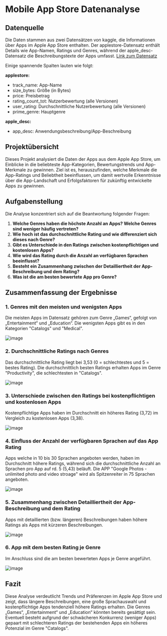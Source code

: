 # Mobile App Store Datenanalyse
## Datenquelle 
Die Daten stammen aus zwei Datensätzen von kaggle, die Informationen über Apps im Apple App Store enthalten. Der applestore-Datensatz enthält Details wie App-Namen, Ratings und Genres, während der apple_desc-Datensatz die Beschreibungstexte der Apps umfasst. 
[Link zum Datensatz](https://www.kaggle.com/datasets/ramamet4/app-store-apple-data-set-10k-apps?select=appleStore_description.csv)

Einige spannende Spalten lauten wie folgt:

**applestore:**
- track_name: App-Name
- size_bytes: Größe (in Bytes)
- price: Preisbetrag
- rating_count_tot: Nutzerbewertung (alle Versionen)
- user_rating: Durchschnittliche Nutzerbewertung (alle Versionen)
- prime_genre: Hauptgenre

**apple_desc:**
- app_desc: Anwendungsbeschreibung/App-Beschreibung
    
## Projektübersicht 

Dieses Projekt analysiert die Daten der Apps aus dem Apple App Store, um Einblicke in die beliebteste App-Kategorien, Bewertungstrends und App-Merkmale zu gewinnen. Ziel ist es, herauszufinden, welche Merkmale die App-Ratings und Beliebtheit beeinflussen, um damit wertvolle Erkenntnisse über die App-Landschaft und Erfolgsfaktoren für zukünftig entwickelte Apps zu gewinnen.

## Aufgabenstellung 

Die Analyse konzentriert sich auf die Beantwortung folgender Fragen:

1. **Welche Genres haben die höchste Anzahl an Apps? Welche Genres sind weniger häufig vertreten?**
2. **Wie hoch ist das durchschnittliche Rating und wie differenziert sich dieses nach Genre?**
3. **Gibt es Unterschiede in den Ratings zwischen kostenpflichtigen und kostenlosen Apps?**
4. **Wie wird das Rating durch die Anzahl an verfügbaren Sprachen beeinflusst?**
5. **Besteht ein Zusammenhang zwischen der Detailliertheit der App-Beschreibung und dem Rating?**
6. **Was ist die am besten bewertete App pro Genre?**

## Zusammenfassung der Ergebnisse

### 1. **Genres mit den meisten und wenigsten Apps**
   Die meisten Apps im Datensatz gehören zum Genre „Games“, gefolgt von „Entertainment“ und „Education“. Die wenigsten Apps gibt es in den Kategorien "Catalogs" und "Medical".

![image](https://github.com/user-attachments/assets/70d0182d-e71a-4d17-b71e-54bcf3e80909)


### 2. **Durchschnittliche  Ratings nach Genres**
   Das durchschnittliche Rating liegt bei 3,53 (0 = schlechtestes und 5 = bestes Rating). Die durchschnittlich besten Ratings erhalten Apps im Genre "Productivity", die schlechtesten in "Catalogs". 

![image](https://github.com/user-attachments/assets/e79fb601-f741-4965-a804-5b37f2e44540)


### 3. **Unterschiede zwischen den Ratings bei kostenpflichtigen und kostenlosen Apps**
   Kostenpflichtige Apps haben im Durchschnitt ein höheres Rating (3,72) im Vergleich zu kostenlosen Apps (3,38). 

![image](https://github.com/user-attachments/assets/4eca672b-928c-48c2-a592-8856c493058a)


### 4. **Einfluss der Anzahl der verfügbaren Sprachen auf das App Rating**
   Apps welche in 10 bis 30 Sprachen angeboten werden, haben im Durchschnitt höhere Ratings, während sich die durchschnittliche Anzahl an Sprachen pro App auf rd. 5 (5,43) beläuft. Die APP "Google Photos - unlimited photo and video stroage" wird als Spitzenreiter in 75 Sprachen angeboten.

![image](https://github.com/user-attachments/assets/218473bb-93e9-4ff7-abed-657d5957de7d)


### 5. **Zusammenhang zwischen Detailliertheit der App-Beschreibung und dem Rating**
   Apps mit detaillierten (bzw. längeren) Beschreibungen haben höhere Ratings als Apps mit kürzeren Beschreibungen.

![image](https://github.com/user-attachments/assets/627f99bf-cebe-4b44-895f-3a7fd9f5b2ff)


### 6. **App mit dem besten Rating je Genre**
   Im Anschluss sind die am besten bewerteten Apps je Genre angeführt.


![image](https://github.com/user-attachments/assets/1caebbc7-4010-426e-9525-504ea97e0d2b)


## Fazit

Diese Analyse verdeutlicht Trends und Präferenzen im Apple App Store und zeigt, dass längere Beschreibungen, eine große Sprachauswahl und kostenpflichtige Apps tendenziell höhere Ratings erhalten. Die Genres „Games“, „Entertainment“ und „Education“ könnten bereits gesättigt sein. Eventuell besteht aufgrund der schwächeren Konkurrenz (weniger Apps) gepaart mit schlechteren Ratings der bestehenden Apps ein höheres Potenzial im Genre "Catalogs". 
